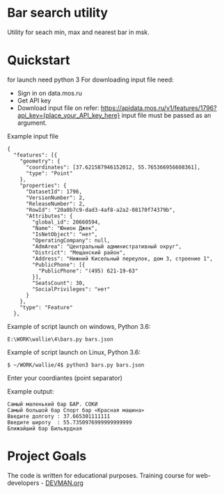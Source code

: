 # Bar search utility

Utility for seach min, max and nearest bar in msk.

# Quickstart

for launch need python 3
For downloading input file need:
*  Sign in on data.mos.ru
*  Get API key
*  Download input file on refer:
  https://apidata.mos.ru/v1/features/1796?api_key={place_your_API_key_here}
input file must be passed as an argument.

Example input file
```
{
  "features": [{
    "geometry": {
      "coordinates": [37.621587946152012, 55.765366956608361],
      "type": "Point"
    },
    "properties": {
      "DatasetId": 1796,
      "VersionNumber": 2,
      "ReleaseNumber": 2,
      "RowId": "20a0b7c9-dad3-4af8-a2a2-08170f74379b",
      "Attributes": {
        "global_id": 20660594,
        "Name": "Юнион Джек",
        "IsNetObject": "нет",
        "OperatingCompany": null,
        "AdmArea": "Центральный административный округ",
        "District": "Мещанский район",
        "Address": "Нижний Кисельный переулок, дом 3, строение 1",
        "PublicPhone": [{
          "PublicPhone": "(495) 621-19-63"
        }],
        "SeatsCount": 30,
        "SocialPrivileges": "нет"
      }
    },
    "type": "Feature"
  },
```

Example of script launch on windows, Python 3.6:
```
E:\WORK\wallie\4\bars.py bars.json

```

Example of script launch on Linux, Python 3.6:

```
$ ~/WORK/wallie/4$ python3 bars.py bars.json 
```
Enter your coordiantes (point separator)

Example output:
```
Самый маленький бар БАР. СОКИ
Самый большой бар Спорт бар «Красная машина»
Введите долготу : 37.665301111111
Введите широту  : 55.7350976999999999999
Ближайший бар Бильярдная

```
# Project Goals

The code is written for educational purposes. Training course for web-developers - [DEVMAN.org](https://devman.org)
